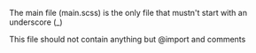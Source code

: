 The main file (main.scss) is the only file that mustn't start with an underscore (_)

This file should not contain anything but @import and comments